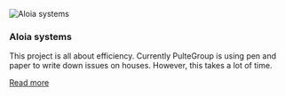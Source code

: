 ![Aloia systems](/images/work/aloia_systems_500x500_1444039123.png "Aloia systems dashboard")

### Aloia systems

This project is all about efficiency. Currently PulteGroup is using pen and paper to write down issues on houses. However, this takes a lot of time.

<a href="/portfolio/aloia-systems" class="read-more-button">Read more</a>